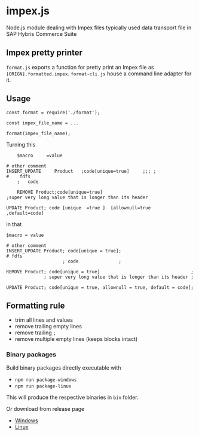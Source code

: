# impex.js
Node.js module dealing with Impex files typically used data transport file in SAP Hybris Commerce Suite

## Impex pretty printer

`format.js` exports a function for pretty print an Impex file as `[ORIGN].formatted.impex`. `format-cli.js` house a command line adapter for it.

## Usage
```
const format = require('./format');

const impex_file_name = ...

format(impex_file_name);
```

Turning this
```
    $macro     =value

# other comment
INSERT_UPDATE     Product   ;code[unique=true]     ;;; ;
#    fdfs
    ;   code

    REMOVE Product;code[unique=true]
;super very long value that is longer than its header

UPDATE Product; code [unique  =true ]  [allownull=true    ,default=code]

```

in that
```
$macro = value

# other comment
INSERT_UPDATE Product; code[unique = true]; 
# fdfs
                     ; code               ; 

REMOVE Product; code[unique = true]                                  ; 
              ; super very long value that is longer than its header ; 

UPDATE Product; code[unique = true, allownull = true, default = code]; 

```

## Formatting rule

* trim all lines and values
* remove trailing empty lines
* remove trailing `;`
* remove multiple empty lines (keeps blocks intact)

### Binary packages

Build binary packages directly executable with

* `npm run package-windows`
* `npm run package-linux`

This will produce the respective binaries in `bin` folder.

Or download from release page

* [Windows](https://github.com/klaushauschild1984/impex.js/releases/download/v1.0.0/format-impex.exe)
* [Linux](https://github.com/klaushauschild1984/impex.js/releases/download/v1.0.0/format-impex)
